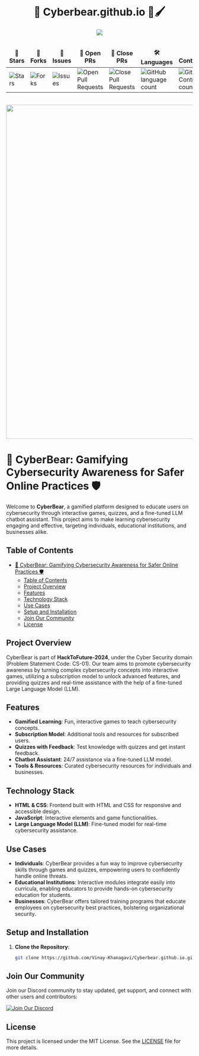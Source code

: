 <div align="center">

# 🐻 Cyberbear.github.io 📘🖌️

<img  src="https://readme-typing-svg.herokuapp.com?color=45ffaa&center=true&vCenter=true&size=40&width=900&height=80&lines=Welcome+to+Cybergear++github.io!"/>
</div>

<div align = "center">
<br>

<table align="center">
    <thead align="center">
        <tr border: 1px;>
            <td><b>🌟 Stars</b></td>
            <td><b>🍴 Forks</b></td>
            <td><b>🐛 Issues</b></td>
            <td><b>🔔 Open PRs</b></td>
            <td><b>🔕 Close PRs</b></td>
            <td><b>🛠️ Languages</b></td>
            <td><b>👥 Contributors</b></td>
        </tr>
     </thead>
    <tbody>
         <tr>
            <td><img alt="Stars" src="https://img.shields.io/github/stars/Vinay-Khanagavi/Cyberbear.github.io?style=flat&logo=github"/></td>
            <td><img alt="Forks" src="https://img.shields.io/github/forks/Vinay-Khanagavi/Cyberbear.github.io?style=flat&logo=github"/></td>
            <td><img alt="Issues" src="https://img.shields.io/github/issues/Vinay-Khanagavi/Cyberbear.github.io?style=flat&logo=github"/></td>
            <td><img alt="Open Pull Requests" src="https://img.shields.io/github/issues-pr/Vinay-Khanagavi/Cyberbear.github.io?style=flat&logo=github"/></td>
           <td><img alt="Close Pull Requests" src="https://img.shields.io/github/issues-pr-closed/Vinay-Khanagavi/Cyberbear.github.io?style=flat&color=critical&logo=github"/></td>
           <td><img alt="GitHub language count" src="https://img.shields.io/github/languages/count/Vinay-Khanagavi/Cyberbear.github.io?style=flat&color=green&logo=github"></td>
         <td><img alt="GitHub Contributors count" src="https://img.shields.io/github/contributors/Vinay-Khanagavi/Cyberbear.github.io?style=flat&color=blue&logo=github"/></td>
        </tr>
    </tbody>
</table>
</div>
<br>

<!--Line-->
<img src="https://user-images.githubusercontent.com/74038190/212284100-561aa473-3905-4a80-b561-0d28506553ee.gif" width="900"> 

# 🐻 CyberBear: Gamifying Cybersecurity Awareness for Safer Online Practices 🛡️

Welcome to **CyberBear**, a gamified platform designed to educate users on cybersecurity through interactive games, quizzes, and a fine-tuned LLM chatbot assistant. This project aims to make learning cybersecurity engaging and effective, targeting individuals, educational institutions, and businesses alike.

## Table of Contents
- [🐻 CyberBear: Gamifying Cybersecurity Awareness for Safer Online Practices 🛡️](#-cyberbear-gamifying-cybersecurity-awareness-for-safer-online-practices-️)
  - [Table of Contents](#table-of-contents)
  - [Project Overview](#project-overview)
  - [Features](#features)
  - [Technology Stack](#technology-stack)
  - [Use Cases](#use-cases)
  - [Setup and Installation](#setup-and-installation)
  - [Join Our Community](#join-our-community)
  - [License](#license)

## Project Overview
CyberBear is part of **HackToFuture-2024**, under the Cyber Security domain (Problem Statement Code: CS-01). Our team aims to promote cybersecurity awareness by turning complex cybersecurity concepts into interactive games, utilizing a subscription model to unlock advanced features, and providing quizzes and real-time assistance with the help of a fine-tuned Large Language Model (LLM).

## Features
- **Gamified Learning**: Fun, interactive games to teach cybersecurity concepts.
- **Subscription Model**: Additional tools and resources for subscribed users.
- **Quizzes with Feedback**: Test knowledge with quizzes and get instant feedback.
- **Chatbot Assistant**: 24/7 assistance via a fine-tuned LLM model.
- **Tools & Resources**: Curated cybersecurity resources for individuals and businesses.

## Technology Stack
- **HTML & CSS**: Frontend built with HTML and CSS for responsive and accessible design.
- **JavaScript**: Interactive elements and game functionalities.
- **Large Language Model (LLM)**: Fine-tuned model for real-time cybersecurity assistance.

## Use Cases
- **Individuals**: CyberBear provides a fun way to improve cybersecurity skills through games and quizzes, empowering users to confidently handle online threats.
- **Educational Institutions**: Interactive modules integrate easily into curricula, enabling educators to provide hands-on cybersecurity education for students.
- **Businesses**: CyberBear offers tailored training programs that educate employees on cybersecurity best practices, bolstering organizational security.

## Setup and Installation
1. **Clone the Repository**:
    ```bash
   git clone https://github.com/Vinay-Khanagavi/Cyberbear.github.io.git
    ```
## Join Our Community
Join our Discord community to stay updated, get support, and connect with other users and contributors:

[![Join Our Discord](https://img.shields.io/badge/Discord-Join%20Our%20Community-7289DA?style=for-the-badge&logo=discord)](https://discord.gg/ZA7VSKHb9r)

## License
This project is licensed under the MIT License. See the [LICENSE](LICENSE) file for more details.


